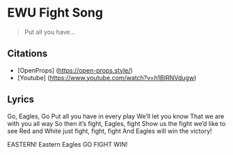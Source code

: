 # EWU Fight Song

> Put all you have...

## Citations 
* [OpenProps] (https://open-props.style/)
* [Youtube] (https://www.youtube.com/watch?v=h1BIRNVdugw)


## Lyrics
Go, Eagles, Go
Put all you have in every play
We’ll let you know
That we are with you all way
So then it’s fight, Eagles, fight
Show us the fight we’d like to see
Red and White just fight, fight, fight
And Eagles will win the victory!

EASTERN! Eastern Eagles GO FIGHT WIN!

